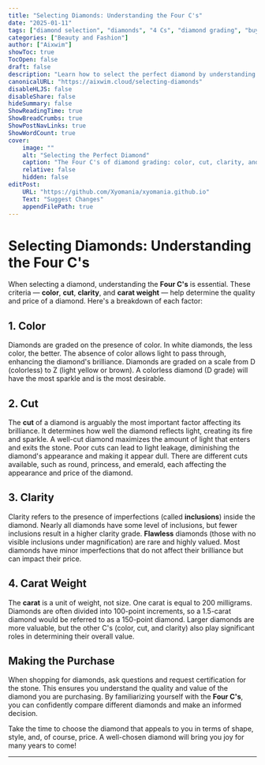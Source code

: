```yaml
---
title: "Selecting Diamonds: Understanding the Four C's"
date: "2025-01-11"
tags: ["diamond selection", "diamonds", "4 Cs", "diamond grading", "buying diamonds"]
categories: ["Beauty and Fashion"]
author: ["Aixwim"]
showToc: true
TocOpen: false
draft: false
description: "Learn how to select the perfect diamond by understanding the Four C's: color, cut, clarity, and carat weight."
canonicalURL: "https://aixwim.cloud/selecting-diamonds"
disableHLJS: false
disableShare: false
hideSummary: false
ShowReadingTime: true
ShowBreadCrumbs: true
ShowPostNavLinks: true
ShowWordCount: true
cover:
    image: ""
    alt: "Selecting the Perfect Diamond"
    caption: "The Four C's of diamond grading: color, cut, clarity, and carat."
    relative: false
    hidden: false
editPost:
    URL: "https://github.com/Xyomania/xyomania.github.io"
    Text: "Suggest Changes"
    appendFilePath: true
---
```


# Selecting Diamonds: Understanding the Four C's

When selecting a diamond, understanding the **Four C's** is essential. These criteria — **color**, **cut**, **clarity**, and **carat weight** — help determine the quality and price of a diamond. Here's a breakdown of each factor:

## 1. **Color**

Diamonds are graded on the presence of color. In white diamonds, the less color, the better. The absence of color allows light to pass through, enhancing the diamond's brilliance. Diamonds are graded on a scale from D (colorless) to Z (light yellow or brown). A colorless diamond (D grade) will have the most sparkle and is the most desirable.

## 2. **Cut**

The **cut** of a diamond is arguably the most important factor affecting its brilliance. It determines how well the diamond reflects light, creating its fire and sparkle. A well-cut diamond maximizes the amount of light that enters and exits the stone. Poor cuts can lead to light leakage, diminishing the diamond's appearance and making it appear dull. There are different cuts available, such as round, princess, and emerald, each affecting the appearance and price of the diamond.

## 3. **Clarity**

Clarity refers to the presence of imperfections (called **inclusions**) inside the diamond. Nearly all diamonds have some level of inclusions, but fewer inclusions result in a higher clarity grade. **Flawless** diamonds (those with no visible inclusions under magnification) are rare and highly valued. Most diamonds have minor imperfections that do not affect their brilliance but can impact their price.

## 4. **Carat Weight**

The **carat** is a unit of weight, not size. One carat is equal to 200 milligrams. Diamonds are often divided into 100-point increments, so a 1.5-carat diamond would be referred to as a 150-point diamond. Larger diamonds are more valuable, but the other C's (color, cut, and clarity) also play significant roles in determining their overall value.

## Making the Purchase

When shopping for diamonds, ask questions and request certification for the stone. This ensures you understand the quality and value of the diamond you are purchasing. By familiarizing yourself with the **Four C's**, you can confidently compare different diamonds and make an informed decision. 

Take the time to choose the diamond that appeals to you in terms of shape, style, and, of course, price. A well-chosen diamond will bring you joy for many years to come!

---
